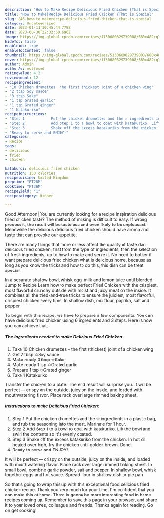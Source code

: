 ```yaml
---
description: "How to Make|Recipe Delicious Fried Chicken {That is Special"
title: "How to Make|Recipe Delicious Fried Chicken {That is Special"
slug: 846-how-to-makerecipe-delicious-fried-chicken-that-is-special
category: Uncategorized
date: 2023-01-11T10:45:44.779Z
date: 2023-08-30T22:32:50.696Z
image: https://img-global.cpcdn.com/recipes/5130680829739008/680x482cq70/delicious-fried-chicken-recipe-main-photo.jpg
hideToc: false
enableToc: true
enableTocContent: false
thumbnail: https://img-global.cpcdn.com/recipes/5130680829739008/680x482cq70/delicious-fried-chicken-recipe-main-photo.jpg
cover: https://img-global.cpcdn.com/recipes/5130680829739008/680x482cq70/delicious-fried-chicken-recipe-main-photo.jpg
author: Admin
authorAv: notfound
ratingvalue: 4.2
reviewcount: 12
recipeingredient:
- "10 Chicken drumettes  the first thickest joint of a chicken wing"
- "2 tbsp Soy sauce"
- "3 tbsp Sake"
- "1 tsp Grated garlic"
- "1 tsp Grated ginger"
- "1 Katakuriko"
recipeinstructions:
- "Step 1            Put the chicken drumettes and the ✩ ingredients in a plastic bag, and rub the seasoning into the meat. Marinate for 1 hour."
- "Step 2            Add Step 1 to a bowl to coat with katakuriko. Lift the bowl and swirl the contents so it&#39;s evenly coated."
- "Step 3            Shake off the excess katakuriko from the chicken. In hot oil heated over high, fry the chicken until golden brown. Done."
- "Ready to serve and ENJOY!"
categories:
- Recipe
tags:
- delicious
- fried
- chicken

katakunci: delicious fried chicken 
nutrition: 153 calories
recipecuisine: United Kingdom
preptime: "PT28M"
cooktime: "PT36M"
recipeyield: "1"
recipecategory: Dinner

---
```



Good Afternoon| You are currently looking for a recipe inspiration delicious fried chicken taste? The method of making is difficult to easy. If wrong process it, the result will be tasteless and even likely to be unpleasant. Meanwhile the delicious delicious fried chicken should have aroma and taste that can provoke our appetite.






There are many things that more or less affect the quality of taste dari delicious fried chicken, first from the type of ingredients, then the selection of fresh ingredients, up to how to make and serve it. No need to bother if want prepare delicious fried chicken what is delicious home, because as long as you know the tricks and how to do this, this dish can be treat special.


In a separate shallow bowl, whisk egg, milk and lemon juice until blended. Jump to Recipe Learn how to make perfect Fried Chicken with the crispiest, most flavorful crunchy outside with moist and juicy meat on the inside. It combines all the tried-and-true tricks to ensure the juiciest, most flavorful, crispiest chicken every time. In shallow dish, mix flour, paprika, salt and pepper.


To begin with this recipe, we have to prepare a few components. You can have delicious fried chicken using 6 ingredients and 3 steps. Here is how you can achieve that.

<!--inarticleads1-->

##### The ingredients needed to make Delicious Fried Chicken:

1. Take 10 Chicken drumettes - the first (thickest) joint of a chicken wing
1. Get 2 tbsp ✩Soy sauce
1. Make ready 3 tbsp ✩Sake
1. Make ready 1 tsp ✩Grated garlic
1. Prepare 1 tsp ✩Grated ginger
1. Take 1 Katakuriko


Transfer the chicken to a plate. The end result will surprise you. It will be perfect — crispy on the outside, juicy on the inside, and loaded with mouthwatering flavor. Place rack over large rimmed baking sheet. 

<!--inarticleads2-->

##### Instructions to make Delicious Fried Chicken:

1. Step 1            Put the chicken drumettes and the ✩ ingredients in a plastic bag, and rub the seasoning into the meat. Marinate for 1 hour.
1. Step 2            Add Step 1 to a bowl to coat with katakuriko. Lift the bowl and swirl the contents so it&#39;s evenly coated.
1. Step 3            Shake off the excess katakuriko from the chicken. In hot oil heated over high, fry the chicken until golden brown. Done.
1. Ready to serve and ENJOY!

It will be perfect — crispy on the outside, juicy on the inside, and loaded with mouthwatering flavor. Place rack over large rimmed baking sheet. In small bowl, combine garlic powder, salt and pepper. In shallow bowl, whisk together eggs and hot sauce. Spread flour in shallow dish or pie pan. 

So that's going to wrap this up with this exceptional food delicious fried chicken recipe. Thank you very much for your time. I'm confident that you can make this at home. There is gonna be more interesting food in home recipes coming up. Remember to save this page in your browser, and share it to your loved ones, colleague and friends. Thanks again for reading. Go on get cooking!
